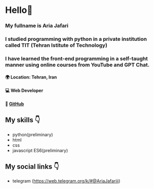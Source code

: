# Hello👋
### My fullname is Aria Jafari
### I studied programming with python in a private institution called TIT (Tehran Istitute of Technology) 
### I have learned the front-end programming in a self-taught manner using online courses from YouTube and GPT Chat.
#### 🌍 Location: Tehran, Iran
#### 💻 Web Developer
#### 🔗 [GitHub](https://github.com/ariajafari369?tab=repositories)

## My skills 👇
- python(preliminary)
- html
- css
- javascript ES6(preliminary)

## My social links 👇
- telegram (https://web.telegram.org/k/#@AriaJafariii)
